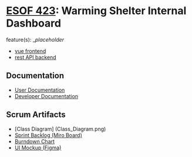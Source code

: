 # <ins>ESOF 423</ins>: Warming Shelter Internal Dashboard
feature(s): __placeholder_
+ [vue frontend](warming-shelter)
+ [rest API backend](warming-shelter-restapi)
## Documentation 
+ [User Documentation](documentation/user-documentation.md)
+ [Developer Documentation](documentation/developer-documentation.md)
## Scrum Artifacts
+ [Class Diagram] (Class_Diagram.png)
+ [Sprint Backlog (Miro Board)](https://miro.com/app/board/uXjVNwgTvPg=/)
+ [Burndown Chart](https://docs.google.com/spreadsheets/d/1G-hcGIVEK-EKRsp6uCBdT0qUcOHVx9o86jCKsIm3S-U/edit#gid=2070898809)
+ [UI Mockup (Figma)](https://www.figma.com/file/y9VvcpAj8Jtrc6drjBlYA7/HRDC-Dashboard?type=design&node-id=0-1&mode=design)
